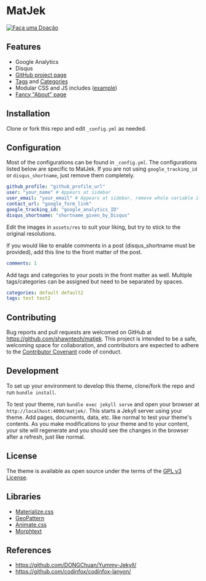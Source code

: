 # MatJek

[![Faça uma Doação](https://travis-ci.org/hoisie/web.svg?branch=master)](https://travis-ci.org/hoisie/web)


## Features

* Google Analytics
* Disqus
* [GitHub project page](https://shawnteoh.github.io/matjek/projects/)
* [Tags](https://shawnteoh.github.io/matjek/tags/) and [Categories](https://shawnteoh.github.io/matjek/categories/)
* Modular CSS and JS includes ([example](https://github.com/ShawnTeoh/matjek/blob/gh-pages/projects.md/))
* [Fancy "About" page](https://shawnteoh.github.io/matjek/about)

## Installation

Clone or fork this repo and edit `_config.yml` as needed.

## Configuration

Most of the configurations can be found in `_config.yml`. The configurations listed below are specific to MatJek. If you are not using `google_tracking_id` or `disqus_shortname`, just remove them completely.

```yaml
github_profile: "github_profile_url"
user: "your_name" # Appears at sidebar
user_email: "your_email" # Appears at sidebar, remove whole variable if unwanted
contact_url: "google_form_link"
google_tracking_id: "google_analytics_ID"
disqus_shortname: "shortname_given_by_Disqus"
```

Edit the images in `assets/res` to suit your liking, but try to stick to the original resolutions.

If you would like to enable comments in a post (disqus_shortname must be provided), add this line to the front matter of the post.

```yaml
comments: 1
```

Add tags and categories to your posts in the front matter as well. Multiple tags/categories can be assigned but need to be separated by spaces.

```yaml
categories: default default2
tags: test test2
```

## Contributing

Bug reports and pull requests are welcomed on GitHub at https://github.com/shawnteoh/matjek. This project is intended to be a safe, welcoming space for collaboration, and contributors are expected to adhere to the [Contributor Covenant](http://contributor-covenant.org) code of conduct.

## Development

To set up your environment to develop this theme, clone/fork the repo and run `bundle install`.

To test your theme, run `bundle exec jekyll serve` and open your browser at `http://localhost:4000/matjek/`. This starts a Jekyll server using your theme. Add pages, documents, data, etc. like normal to test your theme's contents. As you make modifications to your theme and to your content, your site will regenerate and you should see the changes in the browser after a refresh, just like normal.

## License

The theme is available as open source under the terms of the [GPL v3 License](https://www.gnu.org/licenses/gpl-3.0.en.html).

## Libraries
* [Materialize.css](http://materializecss.com/)
* [GeoPattern](https://github.com/btmills/geopattern/)
* [Animate.css](https://daneden.github.io/animate.css/)
* [Morphtext](http://morphext.fyianlai.com/)

## References
* https://github.com/DONGChuan/Yummy-Jekyll/
* https://github.com/codinfox/codinfox-lanyon/
